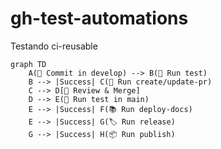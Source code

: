 # gh-test-automations

Testando ci-reusable


```mermaid
graph TD
    A(🚀 Commit in develop) --> B(🧪 Run test)
    B --> |Success| C(🔄 Run create/update-pr)
    C --> D[👥 Review & Merge]
    D --> E(🧪 Run test in main)
    E --> |Success| F(📚 Run deploy-docs)
    E --> |Success| G(🏷️ Run release)
    G --> |Success| H(📦 Run publish)

```

